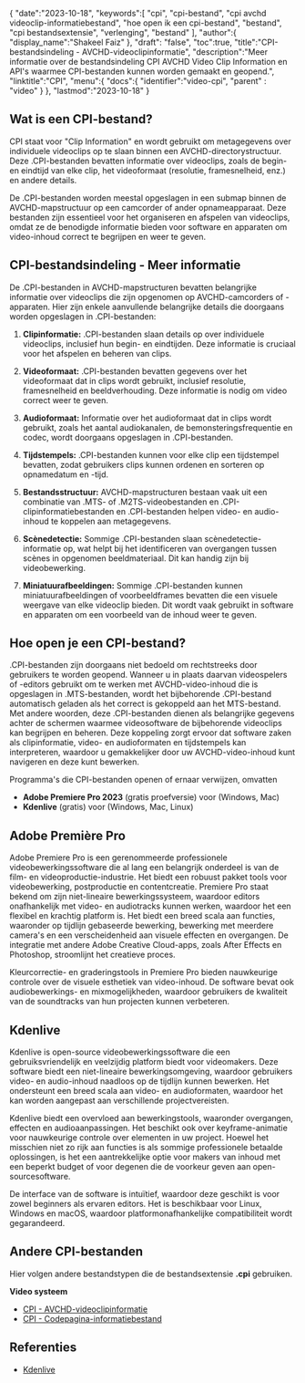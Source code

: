 {
"date":"2023-10-18",
   "keywords":[
"cpi",
"cpi-bestand",
"cpi avchd videoclip-informatiebestand",
"hoe open ik een cpi-bestand",
"bestand",
"cpi bestandsextensie",
"verlenging",
"bestand"
],
   "author":{
"display_name":"Shakeel Faiz"
},
"draft": "false",
"toc":true,
"title":"CPI-bestandsindeling - AVCHD-videoclipinformatie",
   "description":"Meer informatie over de bestandsindeling CPI AVCHD Video Clip Information en API's waarmee CPI-bestanden kunnen worden gemaakt en geopend.",
"linktitle":"CPI",
   "menu":{
      "docs":{
         "identifier":"video-cpi",
"parent" : "video"
}
},
"lastmod":"2023-10-18"
}

## Wat is een CPI-bestand?

CPI staat voor "Clip Information" en wordt gebruikt om metagegevens over individuele videoclips op te slaan binnen een AVCHD-directorystructuur. Deze .CPI-bestanden bevatten informatie over videoclips, zoals de begin- en eindtijd van elke clip, het videoformaat (resolutie, framesnelheid, enz.) en andere details.

De .CPI-bestanden worden meestal opgeslagen in een submap binnen de AVCHD-mapstructuur op een camcorder of ander opnameapparaat. Deze bestanden zijn essentieel voor het organiseren en afspelen van videoclips, omdat ze de benodigde informatie bieden voor software en apparaten om video-inhoud correct te begrijpen en weer te geven.

## CPI-bestandsindeling - Meer informatie

De .CPI-bestanden in AVCHD-mapstructuren bevatten belangrijke informatie over videoclips die zijn opgenomen op AVCHD-camcorders of -apparaten. Hier zijn enkele aanvullende belangrijke details die doorgaans worden opgeslagen in .CPI-bestanden:

1. **Clipinformatie:** .CPI-bestanden slaan details op over individuele videoclips, inclusief hun begin- en eindtijden. Deze informatie is cruciaal voor het afspelen en beheren van clips.
    







2. **Videoformaat:** .CPI-bestanden bevatten gegevens over het videoformaat dat in clips wordt gebruikt, inclusief resolutie, framesnelheid en beeldverhouding. Deze informatie is nodig om video correct weer te geven.
    







3. **Audioformaat:** Informatie over het audioformaat dat in clips wordt gebruikt, zoals het aantal audiokanalen, de bemonsteringsfrequentie en codec, wordt doorgaans opgeslagen in .CPI-bestanden.
    







4. **Tijdstempels:** .CPI-bestanden kunnen voor elke clip een tijdstempel bevatten, zodat gebruikers clips kunnen ordenen en sorteren op opnamedatum en -tijd.
    







5. **Bestandsstructuur:** AVCHD-mapstructuren bestaan vaak uit een combinatie van .MTS- of .M2TS-videobestanden en .CPI-clipinformatiebestanden en .CPI-bestanden helpen video- en audio-inhoud te koppelen aan metagegevens.
    







6. **Scènedetectie:** Sommige .CPI-bestanden slaan scènedetectie-informatie op, wat helpt bij het identificeren van overgangen tussen scènes in opgenomen beeldmateriaal. Dit kan handig zijn bij videobewerking.
    







7. **Miniatuurafbeeldingen:** Sommige .CPI-bestanden kunnen miniatuurafbeeldingen of voorbeeldframes bevatten die een visuele weergave van elke videoclip bieden. Dit wordt vaak gebruikt in software en apparaten om een voorbeeld van de inhoud weer te geven.
    







## Hoe open je een CPI-bestand?

.CPI-bestanden zijn doorgaans niet bedoeld om rechtstreeks door gebruikers te worden geopend. Wanneer u in plaats daarvan videospelers of -editors gebruikt om te werken met AVCHD-video-inhoud die is opgeslagen in .MTS-bestanden, wordt het bijbehorende .CPI-bestand automatisch geladen als het correct is gekoppeld aan het MTS-bestand. Met andere woorden, deze .CPI-bestanden dienen als belangrijke gegevens achter de schermen waarmee videosoftware de bijbehorende videoclips kan begrijpen en beheren. Deze koppeling zorgt ervoor dat software zaken als clipinformatie, video- en audioformaten en tijdstempels kan interpreteren, waardoor u gemakkelijker door uw AVCHD-video-inhoud kunt navigeren en deze kunt bewerken.

Programma's die CPI-bestanden openen of ernaar verwijzen, omvatten

- **Adobe Premiere Pro 2023** (gratis proefversie) voor (Windows, Mac)
- **Kdenlive** (gratis) voor (Windows, Mac, Linux)

## Adobe Première Pro

Adobe Premiere Pro is een gerenommeerde professionele videobewerkingssoftware die al lang een belangrijk onderdeel is van de film- en videoproductie-industrie. Het biedt een robuust pakket tools voor videobewerking, postproductie en contentcreatie. Premiere Pro staat bekend om zijn niet-lineaire bewerkingssysteem, waardoor editors onafhankelijk met video- en audiotracks kunnen werken, waardoor het een flexibel en krachtig platform is. Het biedt een breed scala aan functies, waaronder op tijdlijn gebaseerde bewerking, bewerking met meerdere camera's en een verscheidenheid aan visuele effecten en overgangen. De integratie met andere Adobe Creative Cloud-apps, zoals After Effects en Photoshop, stroomlijnt het creatieve proces.

Kleurcorrectie- en graderingstools in Premiere Pro bieden nauwkeurige controle over de visuele esthetiek van video-inhoud. De software bevat ook audiobewerkings- en mixmogelijkheden, waardoor gebruikers de kwaliteit van de soundtracks van hun projecten kunnen verbeteren.

## Kdenlive

Kdenlive is open-source videobewerkingssoftware die een gebruiksvriendelijk en veelzijdig platform biedt voor videomakers. Deze software biedt een niet-lineaire bewerkingsomgeving, waardoor gebruikers video- en audio-inhoud naadloos op de tijdlijn kunnen bewerken. Het ondersteunt een breed scala aan video- en audioformaten, waardoor het kan worden aangepast aan verschillende projectvereisten.

Kdenlive biedt een overvloed aan bewerkingstools, waaronder overgangen, effecten en audioaanpassingen. Het beschikt ook over keyframe-animatie voor nauwkeurige controle over elementen in uw project. Hoewel het misschien niet zo rijk aan functies is als sommige professionele betaalde oplossingen, is het een aantrekkelijke optie voor makers van inhoud met een beperkt budget of voor degenen die de voorkeur geven aan open-sourcesoftware.

De interface van de software is intuïtief, waardoor deze geschikt is voor zowel beginners als ervaren editors. Het is beschikbaar voor Linux, Windows en macOS, waardoor platformonafhankelijke compatibiliteit wordt gegarandeerd.

## Andere CPI-bestanden

Hier volgen andere bestandstypen die de bestandsextensie **.cpi** gebruiken.

**Video systeem**
- [CPI - AVCHD-videoclipinformatie](/nl/video/cpi/)
- [CPI - Codepagina-informatiebestand](/nl/system/cpi/)

## Referenties
* [Kdenlive](https://en.wikipedia.org/wiki/Kdenlive)

